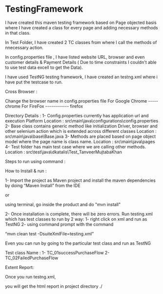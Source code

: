 # TestingFramework

I have created this maven testing framework based on Page objected basis where I have created a class for every page and adding necessary methods in that class.

In Test Folder, I have created 2 TC classes from where I call the methods of nnecessary action.

In config.properties file , I have listed website URL, browser and even customer details & Payment Details ( Due to time constraints I couldn't able to use test data excell to get the Data).

I have used TestNG testing framework, I have created an testng.xml where i have put the testcase to run.


Cross Browser :

Change the browser name in config.properties file
For Google Chrome ----- chrome
For FireFox ------------ firefox


Directory Details :
1- Config.properties currently has application url and execution Platform
Location : src\main\java\configurations\config.properties
2- Base class contains generic method like initialization Driver, browser and
other selenium action which is extended across different classes
Location : src\main\java\base\Base.java
3- Methods are placed based on page object model where the page name is
class name.
Location : src\main\java\pages
4- Test folder has main test case where we are calling other methods.
Location : src\test\java\dkatalis\Test_TanveerMujtabaKhan

Steps to run using command :

How to Install & run :

1- Import the project as Maven project and install the maven dependencies by
doing “Maven Install” from the IDE

or

using terminal, go inside the product and do "mvn install"


2- Once installation is complete, there will be zero errors.
Run testing.xml which has test classes to run by 2 way:
1- right click on xml and run as TestNG
2- using command prompt with the command

“mvn clean test -DsuiteXmlFile=testing.xml”


Even you can run by going to the particular test class and run as TestNG

Test class Name :
1- TC_01successPurchaseFlow
2- TC_02FailedPurchaseFlow

Extent Report:

Once you run testng.xml,

you will get the html report in project directory ./
